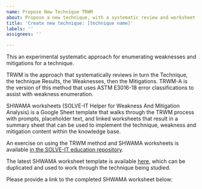 ```yaml
---
name: Propose New Technique TRWM
about: Propose a new technique, with a systematic review and worksheet
title: 'Create new technique: [technique name]'
labels: ''
assignees: ''

---
```


This an experimental systematic approach for enumerating weaknesses and mitigations for a technique. 

TRWM is the approach that systematically reviews in turn the Technique, the technique Results, the Weaknesses, then the Mitigations. TRWM-A is the version of this method that uses ASTM E3016-18 error classifications to assist with weakness enumeration. 

SHWAMA worksheets (SOLVE-IT Helper for Weakness And Mitigation Analysis) is a Google Sheet template that walks through the TRWM process with prompts, placeholder text, and linked worksheets that result in a summary sheet that can be used to implement the technique, weakness and mitigation content within the knowledge base.

An exercise on using the TRWM method and SHWAMA worksheets is available [in the SOLVE-IT education repository](https://github.com/SOLVE-IT-DF/solve-it-education). 

The latest SHWAMA worksheet template is available [here](https://docs.google.com/spreadsheets/d/1DRHCP7zAHBfz2TZ8yf3fhcc-bRZD25BT2oUAo1ZN6R4), which can be duplicated and used to work through the technique being studied.

Please provide a link to the completed SHWAMA worksheet below:

<add link here>
